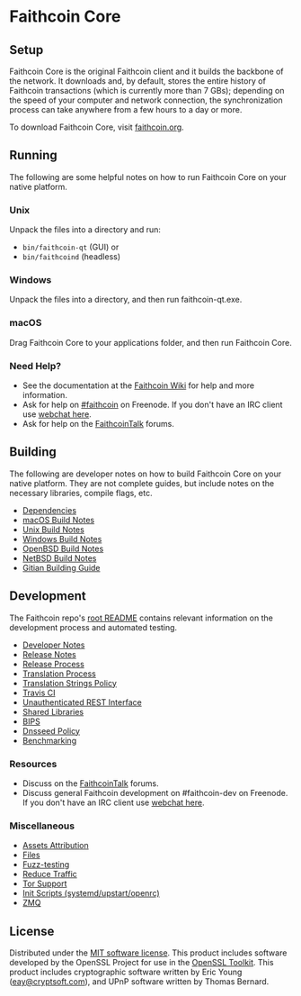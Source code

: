 Faithcoin Core
=============

Setup
---------------------
Faithcoin Core is the original Faithcoin client and it builds the backbone of the network. It downloads and, by default, stores the entire history of Faithcoin transactions (which is currently more than 7 GBs); depending on the speed of your computer and network connection, the synchronization process can take anywhere from a few hours to a day or more.

To download Faithcoin Core, visit [faithcoin.org](https://faithcoin.org).

Running
---------------------
The following are some helpful notes on how to run Faithcoin Core on your native platform.

### Unix

Unpack the files into a directory and run:

- `bin/faithcoin-qt` (GUI) or
- `bin/faithcoind` (headless)

### Windows

Unpack the files into a directory, and then run faithcoin-qt.exe.

### macOS

Drag Faithcoin Core to your applications folder, and then run Faithcoin Core.

### Need Help?

* See the documentation at the [Faithcoin Wiki](https://faithcoin.info/)
for help and more information.
* Ask for help on [#faithcoin](http://webchat.freenode.net?channels=faithcoin) on Freenode. If you don't have an IRC client use [webchat here](http://webchat.freenode.net?channels=faithcoin).
* Ask for help on the [FaithcoinTalk](https://faithcointalk.io/) forums.

Building
---------------------
The following are developer notes on how to build Faithcoin Core on your native platform. They are not complete guides, but include notes on the necessary libraries, compile flags, etc.

- [Dependencies](dependencies.md)
- [macOS Build Notes](build-osx.md)
- [Unix Build Notes](build-unix.md)
- [Windows Build Notes](build-windows.md)
- [OpenBSD Build Notes](build-openbsd.md)
- [NetBSD Build Notes](build-netbsd.md)
- [Gitian Building Guide](gitian-building.md)

Development
---------------------
The Faithcoin repo's [root README](/README.md) contains relevant information on the development process and automated testing.

- [Developer Notes](developer-notes.md)
- [Release Notes](release-notes.md)
- [Release Process](release-process.md)
- [Translation Process](translation_process.md)
- [Translation Strings Policy](translation_strings_policy.md)
- [Travis CI](travis-ci.md)
- [Unauthenticated REST Interface](REST-interface.md)
- [Shared Libraries](shared-libraries.md)
- [BIPS](bips.md)
- [Dnsseed Policy](dnsseed-policy.md)
- [Benchmarking](benchmarking.md)

### Resources
* Discuss on the [FaithcoinTalk](https://faithcointalk.io/) forums.
* Discuss general Faithcoin development on #faithcoin-dev on Freenode. If you don't have an IRC client use [webchat here](http://webchat.freenode.net/?channels=faithcoin-dev).

### Miscellaneous
- [Assets Attribution](assets-attribution.md)
- [Files](files.md)
- [Fuzz-testing](fuzzing.md)
- [Reduce Traffic](reduce-traffic.md)
- [Tor Support](tor.md)
- [Init Scripts (systemd/upstart/openrc)](init.md)
- [ZMQ](zmq.md)

License
---------------------
Distributed under the [MIT software license](/COPYING).
This product includes software developed by the OpenSSL Project for use in the [OpenSSL Toolkit](https://www.openssl.org/). This product includes
cryptographic software written by Eric Young ([eay@cryptsoft.com](mailto:eay@cryptsoft.com)), and UPnP software written by Thomas Bernard.
